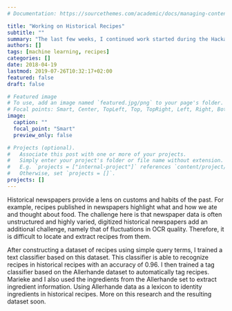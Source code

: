 ```yaml
---
# Documentation: https://sourcethemes.com/academic/docs/managing-content/

title: "Working on Historical Recipes"
subtitle: ""
summary: "The last few weeks, I continued work started during the HackaLOD 2018. We extracted recipes from the Allerhande website and used this data to build a method for extracting historical recipes from digitized newspapers."
authors: []
tags: [machine learning, recipes]
categories: []
date: 2018-04-19
lastmod: 2019-07-26T10:32:17+02:00
featured: false
draft: false

# Featured image
# To use, add an image named `featured.jpg/png` to your page's folder.
# Focal points: Smart, Center, TopLeft, Top, TopRight, Left, Right, BottomLeft, Bottom, BottomRight.
image:
  caption: ""
  focal_point: "Smart"
  preview_only: false

# Projects (optional).
#   Associate this post with one or more of your projects.
#   Simply enter your project's folder or file name without extension.
#   E.g. `projects = ["internal-project"]` references `content/project/deep-learning/index.md`.
#   Otherwise, set `projects = []`.
projects: []
---
```

Historical newspapers provide a lens on customs and habits of the past. For example, recipes published in newspapers highlight what and how we ate and thought about food. The challenge here is that newspaper data is often unstructured and highly varied, digitized historical newspapers add an additional challenge, namely that of fluctuations in OCR quality. Therefore, it is difficult to locate and extract recipes from them.

After constructing a dataset of recipes using simple query terms, I trained a text classifier based on this dataset. This classifier is able to recognize recipes in historical recipes with an accuracy of 0.96. I then trained a tag classifier based on the Allerhande dataset to automatically tag recipes. Marieke and I also used the ingredients from the Allerhande set to extract ingredient information.
Using Allerhande data as a lexicon to identity ingredients in historical recipes. More on this research and the resulting dataset soon.